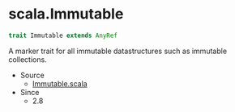 
#                               scala.Immutable                               #

```scala
trait Immutable extends AnyRef
```

A marker trait for all immutable datastructures such as immutable collections.

* Source
  * [Immutable.scala](https://github.com/scala/scala/tree/6d09a1ba5f/src/library/scala/Immutable.scala#L1)
* Since
  * 2.8

